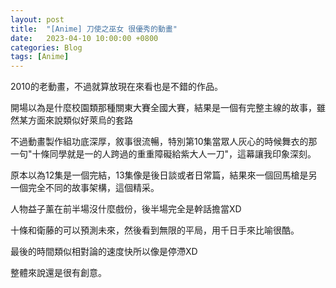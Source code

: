 ```yaml
---
layout: post
title:  "[Anime] 刀使之巫女 很優秀的動畫"
date:   2023-04-10 10:00:00 +0800
categories: Blog
tags: [Anime]
---
```


2010的老動畫，不過就算放現在來看也是不錯的作品。

開場以為是什麼校園類那種關東大賽全國大賽，結果是一個有完整主線的故事，雖然某方面來說類似好萊烏的套路

不過動畫製作組功底深厚，敘事很流暢，特別第10集當眾人灰心的時候舞衣的那一句"十條同學就是一的人跨過的重重障礙給紫大人一刀"，這幕讓我印象深刻。

原本以為12集是一個完結，13集像是後日談或者日常篇，結果來一個回馬槍是另一個完全不同的故事架構，這個精采。

人物益子薰在前半場沒什麼戲份，後半場完全是幹話擔當XD

十條和衛藤的可以預測未來，然後看到無限的平局，用千日手來比喻很酷。

最後的時間類似相對論的速度快所以像是停滯XD

整體來說還是很有創意。